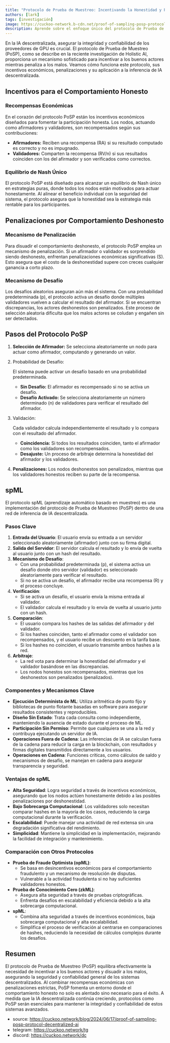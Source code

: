 ```yaml
---
title: "Protocolo de Prueba de Muestreo: Incentivando la Honestidad y Penalizando la Deshonestidad en la Inferencia de IA Descentralizada"
authors: [lark]
tags: [investigación]
image: https://cuckoo-network.b-cdn.net/proof-of-sampling-posp-protocol-decentralized-ai.webp
description: Aprende sobre el enfoque único del protocolo de Prueba de Muestreo (PoSP) para incentivar el comportamiento honesto y penalizar la deshonestidad entre los proveedores de GPU, asegurando la seguridad y confiabilidad de los sistemas de inferencia de IA descentralizada.
---
```


En la IA descentralizada, asegurar la integridad y confiabilidad de los proveedores de GPU es crucial. El protocolo de Prueba de Muestreo (PoSP), como se describe en la reciente investigación de Holistic AI, proporciona un mecanismo sofisticado para incentivar a los buenos actores mientras penaliza a los malos. Veamos cómo funciona este protocolo, sus incentivos económicos, penalizaciones y su aplicación a la inferencia de IA descentralizada.

## Incentivos para el Comportamiento Honesto

### Recompensas Económicas

En el corazón del protocolo PoSP están los incentivos económicos diseñados para fomentar la participación honesta. Los nodos, actuando como afirmadores y validadores, son recompensados según sus contribuciones:

- **Afirmadores:** Reciben una recompensa (RA) si su resultado computado es correcto y no es impugnado.
- **Validadores:** Comparten la recompensa (RV/n) si sus resultados coinciden con los del afirmador y son verificados como correctos.

### Equilibrio de Nash Único

El protocolo PoSP está diseñado para alcanzar un equilibrio de Nash único en estrategias puras, donde todos los nodos están motivados para actuar honestamente. Al alinear el beneficio individual con la seguridad del sistema, el protocolo asegura que la honestidad sea la estrategia más rentable para los participantes.

## Penalizaciones por Comportamiento Deshonesto

### Mecanismo de Penalización

Para disuadir el comportamiento deshonesto, el protocolo PoSP emplea un mecanismo de penalización. Si un afirmador o validador es sorprendido siendo deshonesto, enfrentan penalizaciones económicas significativas (S). Esto asegura que el costo de la deshonestidad supere con creces cualquier ganancia a corto plazo.

### Mecanismo de Desafío

Los desafíos aleatorios aseguran aún más el sistema. Con una probabilidad predeterminada (p), el protocolo activa un desafío donde múltiples validadores vuelven a calcular el resultado del afirmador. Si se encuentran discrepancias, los actores deshonestos son penalizados. Este proceso de selección aleatoria dificulta que los malos actores se coludan y engañen sin ser detectados.

## Pasos del Protocolo PoSP

1. **Selección de Afirmador:** Se selecciona aleatoriamente un nodo para actuar como afirmador, computando y generando un valor.

2. Probabilidad de Desafío:

    El sistema puede activar un desafío basado en una probabilidad predeterminada.

   - **Sin Desafío:** El afirmador es recompensado si no se activa un desafío.
   - **Desafío Activado:** Se selecciona aleatoriamente un número determinado (n) de validadores para verificar el resultado del afirmador.

3. Validación:

    Cada validador calcula independientemente el resultado y lo compara con el resultado del afirmador.

   - **Coincidencia:** Si todos los resultados coinciden, tanto el afirmador como los validadores son recompensados.
   - **Desajuste:** Un proceso de arbitraje determina la honestidad del afirmador y los validadores.

4. **Penalizaciones:** Los nodos deshonestos son penalizados, mientras que los validadores honestos reciben su parte de la recompensa.

## spML

El protocolo spML (aprendizaje automático basado en muestreo) es una implementación del protocolo de Prueba de Muestreo (PoSP) dentro de una red de inferencia de IA descentralizada.

### Pasos Clave

1. **Entrada del Usuario**: El usuario envía su entrada a un servidor seleccionado aleatoriamente (afirmador) junto con su firma digital.
2. **Salida del Servidor**: El servidor calcula el resultado y lo envía de vuelta al usuario junto con un hash del resultado.
3. **Mecanismo de Desafío**:
   - Con una probabilidad predeterminada (p), el sistema activa un desafío donde otro servidor (validador) es seleccionado aleatoriamente para verificar el resultado.
   - Si no se activa un desafío, el afirmador recibe una recompensa (R) y el proceso concluye.
4. **Verificación**:
   - Si se activa un desafío, el usuario envía la misma entrada al validador.
   - El validador calcula el resultado y lo envía de vuelta al usuario junto con un hash.
5. **Comparación**:
   - El usuario compara los hashes de las salidas del afirmador y del validador.
   - Si los hashes coinciden, tanto el afirmador como el validador son recompensados, y el usuario recibe un descuento en la tarifa base.
   - Si los hashes no coinciden, el usuario transmite ambos hashes a la red.
6. **Arbitraje**:
   - La red vota para determinar la honestidad del afirmador y el validador basándose en las discrepancias.
   - Los nodos honestos son recompensados, mientras que los deshonestos son penalizados (penalizados).

### Componentes y Mecanismos Clave
- **Ejecución Determinista de ML**: Utiliza aritmética de punto fijo y bibliotecas de punto flotante basadas en software para asegurar resultados consistentes y reproducibles.
- **Diseño Sin Estado**: Trata cada consulta como independiente, manteniendo la ausencia de estado durante el proceso de ML.
- **Participación Sin Permiso**: Permite que cualquiera se una a la red y contribuya ejecutando un servidor de IA.
- **Operaciones Fuera de Cadena**: Las inferencias de IA se calculan fuera de la cadena para reducir la carga en la blockchain, con resultados y firmas digitales transmitidos directamente a los usuarios.
- **Operaciones en Cadena**: Funciones críticas, como cálculos de saldo y mecanismos de desafío, se manejan en cadena para asegurar transparencia y seguridad.

### Ventajas de spML
- **Alta Seguridad**: Logra seguridad a través de incentivos económicos, asegurando que los nodos actúen honestamente debido a las posibles penalizaciones por deshonestidad.
- **Bajo Sobrecarga Computacional**: Los validadores solo necesitan comparar hashes en la mayoría de los casos, reduciendo la carga computacional durante la verificación.
- **Escalabilidad**: Puede manejar una actividad de red extensa sin una degradación significativa del rendimiento.
- **Simplicidad**: Mantiene la simplicidad en la implementación, mejorando la facilidad de integración y mantenimiento.

### Comparación con Otros Protocolos
- **Prueba de Fraude Optimista (opML)**:
  - Se basa en desincentivos económicos para el comportamiento fraudulento y un mecanismo de resolución de disputas.
  - Vulnerable a la actividad fraudulenta si no hay suficientes validadores honestos.
- **Prueba de Conocimiento Cero (zkML)**:
  - Asegura alta seguridad a través de pruebas criptográficas.
  - Enfrenta desafíos en escalabilidad y eficiencia debido a la alta sobrecarga computacional.
- **spML**:
  - Combina alta seguridad a través de incentivos económicos, baja sobrecarga computacional y alta escalabilidad.
  - Simplifica el proceso de verificación al centrarse en comparaciones de hashes, reduciendo la necesidad de cálculos complejos durante los desafíos.

## Resumen

El protocolo de Prueba de Muestreo (PoSP) equilibra efectivamente la necesidad de incentivar a los buenos actores y disuadir a los malos, asegurando la seguridad y confiabilidad general de los sistemas descentralizados. Al combinar recompensas económicas con penalizaciones estrictas, PoSP fomenta un entorno donde el comportamiento honesto no solo es alentado sino necesario para el éxito. A medida que la IA descentralizada continúa creciendo, protocolos como PoSP serán esenciales para mantener la integridad y confiabilidad de estos sistemas avanzados.

- source: https://cuckoo.network/blog/2024/06/17/proof-of-sampling-posp-protocol-decentralized-ai
- telegram: https://cuckoo.network/tg
- discord: https://cuckoo.network/dc